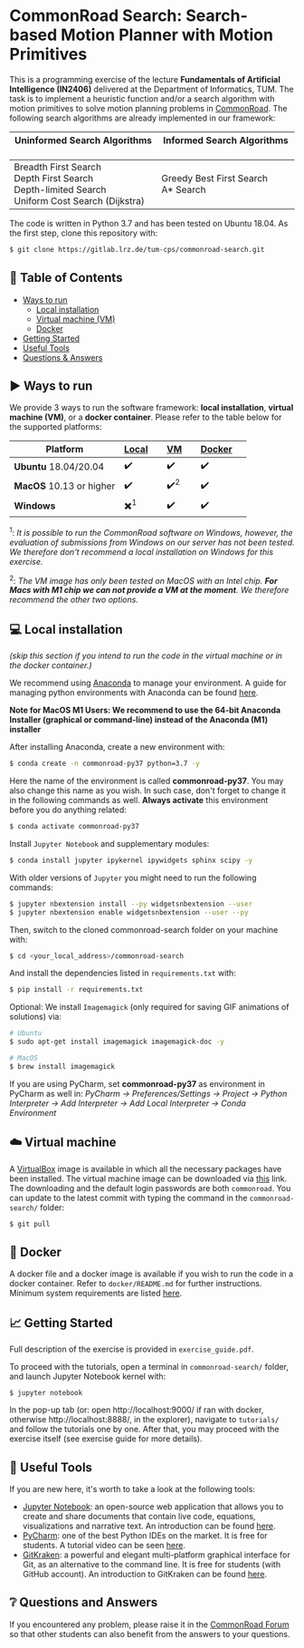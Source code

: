 # CommonRoad Search: Search-based Motion Planner with Motion Primitives

This is a programming exercise of the lecture **Fundamentals of Artificial Intelligence (IN2406)** delivered at the Department of Informatics, TUM. The task is to implement a heuristic function and/or a search algorithm with motion primitives to solve motion planning problems in [CommonRoad](https://commonroad.in.tum.de/). The following search algorithms are already implemented in our framework:

|Uninformed Search Algorithms &nbsp; &nbsp; &nbsp; &nbsp; &nbsp; &nbsp; | Informed Search Algorithms &nbsp; &nbsp; &nbsp; &nbsp; &nbsp; &nbsp;|
|-----------------------------|---------------------------|
|Breadth First Search <br /> Depth First Search <br /> Depth-limited Search <br />   Uniform Cost Search (Dijkstra)      |Greedy Best First Search <br />  A* Search                  |

The code is written in Python 3.7 and has been tested on Ubuntu 18.04. As the first step, clone this repository with:

```sh
$ git clone https://gitlab.lrz.de/tum-cps/commonroad-search.git
```

## :bookmark_tabs: Table of Contents
* [Ways to run](#arrow_forward-ways-to-run)
    * [Local installation](#computer-local-installation)
    * [Virtual machine (VM)](#cloud-virtual-machine)
    * [Docker](#whale-docker)
* [Getting Started](#chart_with_upwards_trend-getting-started)
* [Useful Tools](#wrench-useful-tools)
* [Questions & Answers](#grey_question-questions-and-answers)

## :arrow_forward: Ways to run

We provide 3 ways to run the software framework: **local installation**, **virtual machine (VM)**, or a **docker container**. Please refer to the table below for the supported platforms:

| Platform                | [Local](#computer-local-installation) &nbsp; &nbsp; | [VM](#cloud-virtual-machine) &nbsp; &nbsp; | [Docker](#whale-docker) &nbsp; &nbsp; |
| --------------------------- | ----------------- | ------------------| -----------------|
| **Ubuntu** 18.04/20.04      | :heavy_check_mark:| :heavy_check_mark:|:heavy_check_mark:|
| **MacOS** 10.13 or higher   | :heavy_check_mark:| :heavy_check_mark:<sup>2</sup>|:heavy_check_mark:|
| **Windows**                 | :heavy_multiplication_x:<sup>1</sup> | :heavy_check_mark:|:heavy_check_mark:|

<sup>1</sup>: _It is possible to run the CommonRoad software on Windows, however, the evaluation of submissions from Windows on our server
has not been tested. We therefore don't recommend a local installation on Windows for this exercise._

<sup>2</sup>: _The VM image has only been tested on MacOS with an Intel chip. **For Macs with M1 chip we can not provide a VM at the moment**. We therefore recommend the other two options._


## :computer: Local installation

_(skip this section if you intend to run the code in the virtual machine or in the docker container.)_

We recommend using [Anaconda](https://www.anaconda.com/) to manage your environment. A guide for managing python environments with Anaconda can be found [here](https://conda.io/projects/conda/en/latest/user-guide/tasks/manage-environments.html).

**Note for MacOS M1 Users: We recommend to use the 64-bit Anaconda Installer (graphical or command-line) instead of the Anaconda (M1) installer**

After installing Anaconda, create a new environment with:
``` sh
$ conda create -n commonroad-py37 python=3.7 -y
```

Here the name of the environment is called **commonroad-py37**. You may also change this name as you wish. In such case, don't forget to change it in the following commands as well. **Always activate** this environment before you do anything related:

```sh
$ conda activate commonroad-py37
```
Install `Jupyter Notebook` and supplementary modules:
```sh
$ conda install jupyter ipykernel ipywidgets sphinx scipy -y
```

With older versions of `Jupyter` you might need to run the following commands:
```sh
$ jupyter nbextension install --py widgetsnbextension --user
$ jupyter nbextension enable widgetsnbextension --user --py
```
Then, switch to the cloned commonroad-search folder on your machine with:
```sh
$ cd <your_local_address>/commonroad-search
```

And install the dependencies listed in `requirements.txt` with:
```sh
$ pip install -r requirements.txt
```

Optional: We install `Imagemagick` (only required for saving GIF animations of solutions) via:

```sh
# Ubuntu
$ sudo apt-get install imagemagick imagemagick-doc -y

# MacOS
$ brew install imagemagick
```

If you are using PyCharm, set **commonroad-py37** as environment in PyCharm as well in: _PyCharm -> Preferences/Settings -> Project -> Python Interpreter -> Add Interpreter -> Add Local Interpreter 
-> Conda Environment_


## :cloud: Virtual machine
A [VirtualBox](https://www.virtualbox.org/) image is available in which all the necessary packages have been installed. 
The virtual machine image can be downloaded via [this](https://syncandshare.lrz.de/getlink/fiSp5VWNaA17aePvZvNZZR/LUbuntu18.04_VirturalBox_2021AI%5B01.12.21%5D.zip) link. 
The downloading and the default login passwords are both `commonroad`. 
You can update to the latest commit with typing the command in the `commonroad-search/` folder:

```sh
$ git pull
```


## :whale: Docker
A docker file and a docker image is available if you wish to run the code in a docker container. 
Refer to `docker/README.md` for further instructions. Minimum system requirements are listed [here](https://docs.docker.com/desktop/).




## :chart_with_upwards_trend: Getting Started

Full description of the exercise is provided in `exercise_guide.pdf`. 

To proceed with the tutorials, open a terminal in `commonroad-search/` folder, and launch Jupyter Notebook kernel with:

```shell
$ jupyter notebook
```

In the pop-up tab (or: open http://localhost:9000/ if ran with docker, otherwise http://localhost:8888/, in the explorer), navigate to `tutorials/` and follow the tutorials one by one. After that, you may proceed with the exercise itself (see exercise guide for more details).

## :wrench: Useful Tools
If you are new here, it's worth to take a look at the following tools:
- [Jupyter Notebook](): an open-source web application that allows you to create and share documents that contain live code, equations, visualizations and narrative text. An introduction can be found [here](https://realpython.com/jupyter-notebook-introduction/).
- [PyCharm](https://www.jetbrains.com/pycharm/): one of the best Python IDEs on the market. It is free for students. A tutorial video can be seen [here](https://www.youtube.com/watch?v=56bPIGf4us0&list=PLX4nwNAsU8OJUuLvmUvxpg-bdPqYVODGU).
- [GitKraken](https://www.gitkraken.com/): a powerful and elegant multi-platform graphical interface for Git, as an alternative to the command line. It is free for students (with GitHub account). An introduction to GitKraken can be found [here](https://www.youtube.com/c/Gitkraken/playlists).
## :grey_question: Questions and Answers 

If you encountered any problem, please raise it in the [CommonRoad Forum](https://commonroad.in.tum.de/forum/) so that other students can also benefit from the answers to your questions.
